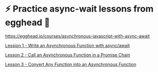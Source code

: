 # :zap: Practice async-wait lessons from egghead :rocket:

https://egghead.io/courses/asynchronous-javascript-with-async-await

[Lession 1 - Write an Asynchronous Function with async/await]()

[Lesson 2 - Call an Asynchronous Function in a Promise Chain]()

[Lesson 3 - Convert Any Function into an Asynchronous Function]()
